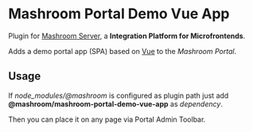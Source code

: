 
# Mashroom Portal Demo Vue App

Plugin for [Mashroom Server](https://www.mashroom-server.com), a **Integration Platform for Microfrontends**.

Adds a demo portal app (SPA) based on [Vue](https://vuejs.org) to the _Mashroom Portal_.

## Usage

If *node_modules/@mashroom* is configured as plugin path just add **@mashroom/mashroom-portal-demo-vue-app** as *dependency*.

Then you can place it on any page via Portal Admin Toolbar.
